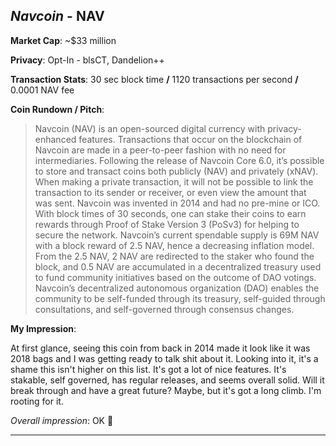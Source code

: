 
## *Navcoin* - NAV

**Market Cap**: ~$33 million

**Privacy**: Opt-In - blsCT, Dandelion++ 

**Transaction Stats**: 30 sec block time **/** 1120 transactions per second **/** 0.0001 NAV fee

**Coin Rundown / Pitch**: 

> Navcoin (NAV) is an open-sourced digital currency with privacy-enhanced features. Transactions that occur on the blockchain of Navcoin are made in a peer-to-peer fashion with no need for intermediaries. Following the release of Navcoin Core 6.0, it’s possible to store and transact coins both publicly (NAV) and privately (xNAV). When making a private transaction, it will not be possible to link the transaction to its sender or receiver, or even view the amount that was sent. Navcoin was invented in 2014 and had no pre-mine or ICO. With block times of 30 seconds, one can stake their coins to earn rewards through Proof of Stake Version 3 (PoSv3) for helping to secure the network. Navcoin’s current spendable supply is 69M NAV with a block reward of 2.5 NAV, hence a decreasing inflation model. From the 2.5 NAV, 2 NAV are redirected to the staker who found the block, and 0.5 NAV are accumulated in a decentralized treasury used to fund community initiatives based on the outcome of DAO votings. Navcoin’s decentralized autonomous organization (DAO) enables the community to be self-funded through its treasury, self-guided through consultations, and self-governed through consensus changes.

**My Impression**: 

At first glance, seeing this coin from back in 2014 made it look like it was 2018 bags and I was getting ready to talk shit about it. Looking into it, it's a shame this isn't higher on this list. It's got a lot of nice features. It's stakable, self governed, has regular releases, and seems overall solid. Will it break through and have a great future? Maybe, but it's got a long climb. I'm rooting for it.

*Overall impression*: OK 🙂

---
